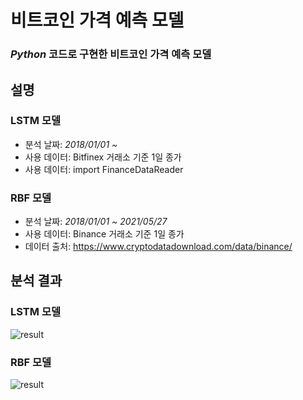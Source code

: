 # 비트코인 가격 예측 모델
### *Python* 코드로 구현한 **비트코인 가격 예측 모델**

## 설명
### LSTM 모델
- 분석 날짜: *2018/01/01 ~*
- 사용 데이터: Bitfinex 거래소 기준 1일 종가
- 사용 데이터: import FinanceDataReader

### RBF 모델
- 분석 날짜: *2018/01/01 ~ 2021/05/27*
- 사용 데이터: Binance 거래소 기준 1일 종가
- 데이터 출처: https://www.cryptodatadownload.com/data/binance/

## 분석 결과
### LSTM 모델
![result](https://user-images.githubusercontent.com/87348583/141330636-953532d6-e602-400c-8d91-bcbff2d931ac.png)


### RBF 모델
![result](https://user-images.githubusercontent.com/87348583/131637134-c1ef3640-707f-4ea7-ad78-359f746e0230.png)
